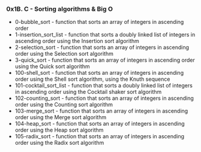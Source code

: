 ### 0x1B. C - Sorting algorithms & Big O

* 0-bubble_sort - function that sorts an array of integers in ascending order
* 1-insertion_sort_list - function that sorts a doubly linked list of integers in ascending order using the Insertion sort algorithm
* 2-selection_sort - function that sorts an array of integers in ascending order using the Selection sort algorithm
* 3-quick_sort - function that sorts an array of integers in ascending order using the Quick sort algorithm
* 100-shell_sort - function that sorts an array of integers in ascending order using the Shell sort algorithm, using the Knuth sequence
* 101-cocktail_sort_list - function that sorts a doubly linked list of integers in ascending order using the Cocktail shaker sort algorithm
* 102-counting_sort - function that sorts an array of integers in ascending order using the Counting sort algorithm
* 103-merge_sort - function that sorts an array of integers in ascending order using the Merge sort algorithm
* 104-heap_sort -  function that sorts an array of integers in ascending order using the Heap sort algorithm
* 105-radix_sort - function that sorts an array of integers in ascending order using the Radix sort algorithm
